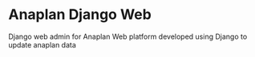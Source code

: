 # Anaplan Django Web
Django web admin for Anaplan
Web platform developed using Django to update anaplan data
